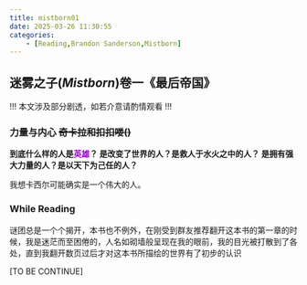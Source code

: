 ```yaml
---
title: mistborn01
date: 2025-03-26 11:30:55
categories: 
    - [Reading,Brandon Sanderson,Mistborn]
---
```


## 迷雾之子(*Mistborn*)卷一《最后帝国》
<p class="note note-warning">
!!!
本文涉及部分剧透，如若介意请酌情观看
!!!
</p>

### 力量与内心 ~~奇卡拉和扣扣喽()~~
<b>到底什么样的人是<font color="9900CC">英雄</font>？
是改变了世界的人？是救人于水火之中的人？
是拥有强大力量的人？是以天下为己任的人？</b>

我想卡西尔可能确实是一个伟大的人。

### While Reading
谜团总是一个个揭开，本书也不例外，在刚受到群友推荐翻开这本书的第一章的时候，我是迷茫而至困倦的，人名如砌墙般呈现在我的眼前，我的目光被打散到了各处，直到我翻开数页过后才对这本书所描绘的世界有了初步的认识

[TO BE CONTINUE]